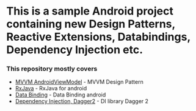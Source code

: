 # This is a sample Android project containing new Design Patterns, Reactive Extensions, Databindings, Dependency Injection etc.

### This repository mostly covers

* [MVVM AndroidViewModel](https://developer.android.com/topic/libraries/architecture/viewmodel) - MVVM Design Pattern
* [RxJava](https://github.com/ReactiveX/RxAndroid) - RxJava for android
* [Data Binding](https://developer.android.com/topic/libraries/data-binding/) - Data Binding android
* [Dependency Injection, Dagger2](https://google.github.io/dagger/) - DI library Dagger 2
